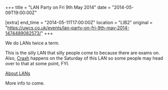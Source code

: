 +++
title = "LAN Party on Fri 9th May 2014"
date = "2014-05-09T19:00:00Z"

[extra]
end_time = "2014-05-11T17:00:00Z"
location = "LIB2"
original = "https://uwcs.co.uk/events/lan-party-on-fri-9th-may-2014-1474489082573/"
+++

We do LANs twice a term.

This is the silly LAN that silly people come to because there are exams on. Also, [Crash](http://www.warwicksu.com/events/regular/crash/) happens on the Saturday of this LAN so some people may head over to that at some point, FYI.

[About LANs](http://uwcs.co.uk/cms/about/gaming/lans/)

More info to come.

